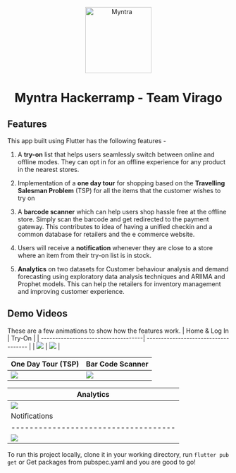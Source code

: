 <p align="center">
    <img alt="Myntra" src="/Myntra_App/assets/images/myntralogo.png" width="150">
</p>

<h1 align="center">
    Myntra Hackerramp - Team Virago
</h1>

## Features

This app built using Flutter has the following features - 

1. A **try-on** list that helps users seamlessly switch between online and offline modes. They can opt in for an offline experience for any product in the nearest stores.

2. Implementation of a **one day tour** for shopping based on the **Travelling Salesman Problem** (TSP) for all the items that the customer wishes to try on

3. A **barcode scanner** which can help users shop hassle free at the offline store. Simply scan the barcode and get redirected to the payment gateway. This contributes to idea of having a unified checkin and a common database for retailers and the e commerce website.

4. Users will receive a **notification** whenever they are close to a store where an item from their try-on list is in stock.

5. **Analytics** on two datasets for Customer behaviour analysis and demand forecasting using exploratory data analysis techniques and ARIIMA and Prophet models. This can help the retailers for inventory management and improving customer experience.

## Demo Videos

These are a few animations to show how the features work.
| Home & Log In                       | Try-On                             |
| ------------------------------------| ------------------------------------ |
| ![](/demo_gifs/intro.gif) | ![](/demo_gifs/newTryOn.gif) |

| One Day Tour (TSP)                   | Bar Code Scanner                     |
| ------------------------------------ | ------------------------------------ |
| ![](/demo_gifs/map.gif) | ![](/demo_gifs/newBarCode.gif) |

| Analytics                            |
| ------------------------------------ |
| ![](/demo_gifs/analytics.gif) |
| Notifications                       |
| ------------------------------------|
| ![](/demo_gifs/notification.gif) |


To run this project locally, clone it in your working directory, run `flutter pub get` or Get packages from pubspec.yaml and you are good to go!
